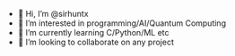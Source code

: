 - 👋 Hi, I’m @sirhuntx
- 👀 I’m interested in programming/AI/Quantum Computing
- 🌱 I’m currently learning C/Python/ML etc
- 💞️ I’m looking to collaborate on any project 


<!---
benef1/benef1 is a ✨ special ✨ repository because its `README.md` (this file) appears on your GitHub profile.
You can click the Preview link to take a look at your changes.
--->
